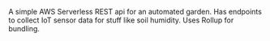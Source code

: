 A simple AWS Serverless REST api for an automated garden.
Has endpoints to collect IoT sensor data for stuff like soil humidity.
Uses Rollup for bundling.
